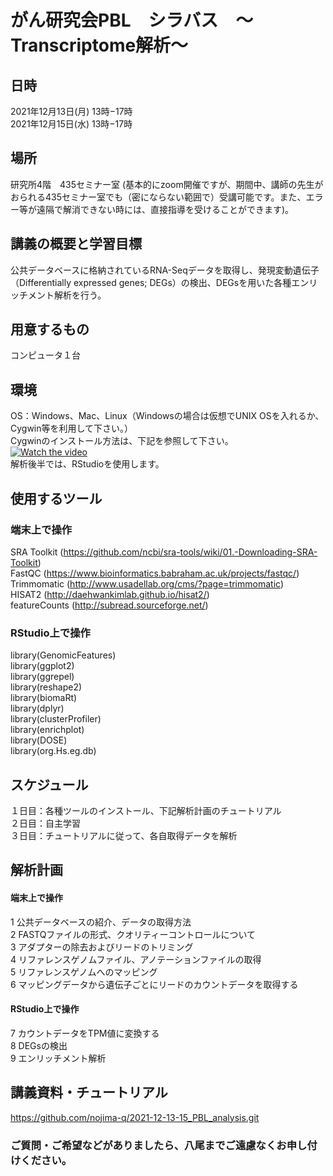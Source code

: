 # がん研究会PBL　シラバス　〜Transcriptome解析〜

## 日時

2021年12月13日(月) 13時−17時\
2021年12月15日(水) 13時−17時


## 場所
研究所4階　435セミナー室 (基本的にzoom開催ですが、期間中、講師の先生がおられる435セミナー室でも（密にならない範囲で）受講可能です。また、エラー等が遠隔で解消できない時には、直接指導を受けることができます)。

## 講義の概要と学習目標
公共データベースに格納されているRNA-Seqデータを取得し、発現変動遺伝子（Differentially expressed genes; DEGs）の検出、DEGsを用いた各種エンリッチメント解析を行う。


## 用意するもの
コンピュータ１台


## 環境
OS：Windows、Mac、Linux（Windowsの場合は仮想でUNIX OSを入れるか、Cygwin等を利用して下さい。）\
Cygwinのインストール方法は、下記を参照して下さい。\
[![Watch the video](http://img.youtube.com/vi/kMjD6KWdqxM/sddefault.jpg)](https://www.youtube.com/watch?v=kMjD6KWdqxM)\
解析後半では、RStudioを使用します。


## 使用するツール
### 端末上で操作
SRA Toolkit (https://github.com/ncbi/sra-tools/wiki/01.-Downloading-SRA-Toolkit) \
FastQC (https://www.bioinformatics.babraham.ac.uk/projects/fastqc/) \
Trimmomatic (http://www.usadellab.org/cms/?page=trimmomatic) \
HISAT2 (http://daehwankimlab.github.io/hisat2/) \
featureCounts (http://subread.sourceforge.net/)
### RStudio上で操作
library(GenomicFeatures)\
library(ggplot2)\
library(ggrepel)\
library(reshape2)\
library(biomaRt)\
library(dplyr)\
library(clusterProfiler)\
library(enrichplot)\
library(DOSE)\
library(org.Hs.eg.db)

## スケジュール
１日目：各種ツールのインストール、下記解析計画のチュートリアル\
２日目：自主学習 \
３日目：チュートリアルに従って、各自取得データを解析

## 解析計画
#### 端末上で操作
1	公共データベースの紹介、データの取得方法\
2	FASTQファイルの形式、クオリティーコントロールについて\
3	アダプターの除去およびリードのトリミング\
4	リファレンスゲノムファイル、アノテーションファイルの取得\
5	リファレンスゲノムへのマッピング\
6	マッピングデータから遺伝子ごとにリードのカウントデータを取得する
#### RStudio上で操作
7	カウントデータをTPM値に変換する\
8	DEGsの検出\
9	エンリッチメント解析

## 講義資料・チュートリアル
https://github.com/nojima-q/2021-12-13-15_PBL_analysis.git

### ご質問・ご希望などがありましたら、八尾までご遠慮なくお申し付けください。

